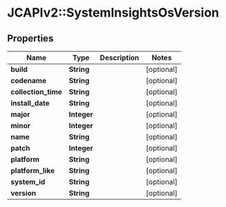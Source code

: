 # JCAPIv2::SystemInsightsOsVersion

## Properties
Name | Type | Description | Notes
------------ | ------------- | ------------- | -------------
**build** | **String** |  | [optional] 
**codename** | **String** |  | [optional] 
**collection_time** | **String** |  | [optional] 
**install_date** | **String** |  | [optional] 
**major** | **Integer** |  | [optional] 
**minor** | **Integer** |  | [optional] 
**name** | **String** |  | [optional] 
**patch** | **Integer** |  | [optional] 
**platform** | **String** |  | [optional] 
**platform_like** | **String** |  | [optional] 
**system_id** | **String** |  | [optional] 
**version** | **String** |  | [optional] 

